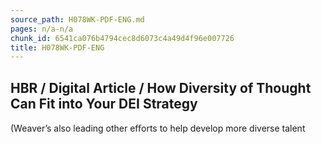 ```yaml
---
source_path: H078WK-PDF-ENG.md
pages: n/a-n/a
chunk_id: 6541ca076b4794cec8d6073c4a49d4f96e007726
title: H078WK-PDF-ENG
---
```

## HBR / Digital Article / How Diversity of Thought Can Fit into Your DEI Strategy

(Weaver’s also leading other eﬀorts to help develop more diverse talent
